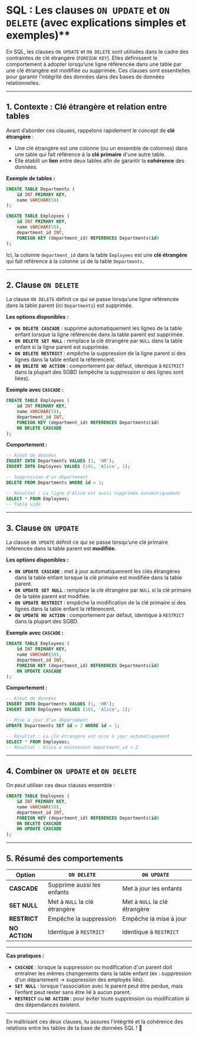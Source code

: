 # SQL : Les clauses `ON UPDATE` et `ON DELETE` (avec explications simples et exemples)**

En SQL, les clauses `ON UPDATE` et `ON DELETE` sont utilisées dans le cadre des contraintes de clé étrangère (`FOREIGN KEY`). Elles définissent le comportement à adopter lorsqu’une ligne référencée dans une table par une clé étrangère est modifiée ou supprimée. Ces clauses sont essentielles pour garantir l’intégrité des données dans des bases de données relationnelles.

---

## 1. **Contexte : Clé étrangère et relation entre tables**

Avant d’aborder ces clauses, rappelons rapidement le concept de **clé étrangère** :

- Une clé étrangère est une colonne (ou un ensemble de colonnes) dans une table qui fait référence à la **clé primaire** d'une autre table.
- Elle établit un **lien** entre deux tables afin de garantir la **cohérence** des données.

**Exemple de tables :**

```sql
CREATE TABLE Departments (
    id INT PRIMARY KEY,
    name VARCHAR(50)
);

CREATE TABLE Employees (
    id INT PRIMARY KEY,
    name VARCHAR(50),
    department_id INT,
    FOREIGN KEY (department_id) REFERENCES Departments(id)
);
```

Ici, la colonne `department_id` dans la table `Employees` est une **clé étrangère** qui fait référence à la colonne `id` de la table `Departments`.

---

## 2. **Clause `ON DELETE`**

La clause `ON DELETE` définit ce qui se passe lorsqu’une ligne référencée dans la table parent (ici `Departments`) est supprimée.

**Les options disponibles :**

- **`ON DELETE CASCADE`** : supprime automatiquement les lignes de la table enfant lorsque la ligne référencée dans la table parent est supprimée.
- **`ON DELETE SET NULL`** : remplace la clé étrangère par `NULL` dans la table enfant si la ligne parent est supprimée.
- **`ON DELETE RESTRICT`** : empêche la suppression de la ligne parent si des lignes dans la table enfant la référencent.
- **`ON DELETE NO ACTION`** : comportement par défaut, identique à `RESTRICT` dans la plupart des SGBD (empêche la suppression si des lignes sont liées).

**Exemple avec `CASCADE` :**

```sql
CREATE TABLE Employees (
    id INT PRIMARY KEY,
    name VARCHAR(50),
    department_id INT,
    FOREIGN KEY (department_id) REFERENCES Departments(id)
    ON DELETE CASCADE
);
```

**Comportement :**

```sql
-- Ajout de données
INSERT INTO Departments VALUES (1, 'HR');
INSERT INTO Employees VALUES (101, 'Alice', 1);

-- Suppression d'un département
DELETE FROM Departments WHERE id = 1;

-- Résultat : La ligne d'Alice est aussi supprimée automatiquement
SELECT * FROM Employees;
-- Table vide
```

---

## 3. **Clause `ON UPDATE`**

La clause `ON UPDATE` définit ce qui se passe lorsqu’une clé primaire référencée dans la table parent est **modifiée**.

**Les options disponibles :**

- **`ON UPDATE CASCADE`** : met à jour automatiquement les clés étrangères dans la table enfant lorsque la clé primaire est modifiée dans la table parent.
- **`ON UPDATE SET NULL`** : remplace la clé étrangère par `NULL` si la clé primaire de la table parent est modifiée.
- **`ON UPDATE RESTRICT`** : empêche la modification de la clé primaire si des lignes dans la table enfant la référencent.
- **`ON UPDATE NO ACTION`** : comportement par défaut, identique à `RESTRICT` dans la plupart des SGBD.

**Exemple avec `CASCADE` :**

```sql
CREATE TABLE Employees (
    id INT PRIMARY KEY,
    name VARCHAR(50),
    department_id INT,
    FOREIGN KEY (department_id) REFERENCES Departments(id)
    ON UPDATE CASCADE
);
```

**Comportement :**

```sql
-- Ajout de données
INSERT INTO Departments VALUES (1, 'HR');
INSERT INTO Employees VALUES (101, 'Alice', 1);

-- Mise à jour d'un département
UPDATE Departments SET id = 2 WHERE id = 1;

-- Résultat : La clé étrangère est mise à jour automatiquement
SELECT * FROM Employees;
-- Résultat : Alice a maintenant department_id = 2
```

---

## 4. **Combiner `ON UPDATE` et `ON DELETE`**

On peut utiliser ces deux clauses ensemble :

```sql
CREATE TABLE Employees (
    id INT PRIMARY KEY,
    name VARCHAR(50),
    department_id INT,
    FOREIGN KEY (department_id) REFERENCES Departments(id)
    ON DELETE CASCADE
    ON UPDATE CASCADE
);
```

---

## 5. **Résumé des comportements**

| Option              | `ON DELETE`                 | `ON UPDATE`                 |
|---------------------|----------------------------|----------------------------|
| **CASCADE**          | Supprime aussi les enfants | Met à jour les enfants      |
| **SET NULL**         | Met à `NULL` la clé étrangère | Met à `NULL` la clé étrangère |
| **RESTRICT**        | Empêche la suppression     | Empêche la mise à jour      |
| **NO ACTION**       | Identique à `RESTRICT`     | Identique à `RESTRICT`     |

---

**Cas pratiques :**
- **`CASCADE`** : lorsque la suppression ou modification d'un parent doit entraîner les mêmes changements dans la table enfant (ex : suppression d'un département -> suppression des employés liés).
- **`SET NULL`** : lorsque l'association avec le parent peut être perdue, mais l’enfant peut rester sans être lié à aucun parent.
- **`RESTRICT`** ou **`NO ACTION`** : pour éviter toute suppression ou modification si des dépendances existent.

---

En maîtrisant ces deux clauses, tu assures l'intégrité et la cohérence des relations entre les tables de ta base de données SQL ! 🚀